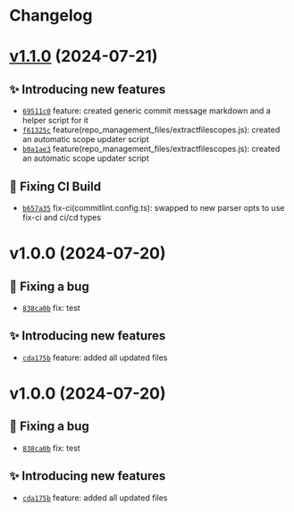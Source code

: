 # Changelog

# [v1.1.0](https://github.com/jebarpg/template-nodes-project/compare/v1.0.0...v1.1.0) (2024-07-21)

## ✨ Introducing new features

- [`69511c0`](https://github.com/jebarpg/template-nodes-project/commit/69511c0) feature: created generic commit message markdown and a helper script for it
- [`f61325c`](https://github.com/jebarpg/template-nodes-project/commit/f61325c) feature(repo_management_files/extractfilescopes.js): created an automatic scope updater script
- [`b0a1ae3`](https://github.com/jebarpg/template-nodes-project/commit/b0a1ae3) feature(repo_management_files/extractfilescopes.js): created an automatic scope updater script

## 💚 Fixing CI Build

- [`b657a35`](https://github.com/jebarpg/template-nodes-project/commit/b657a35) fix-ci(commitlint.config.ts): swapped to new parser opts to use fix-ci and ci/cd types

# v1.0.0 (2024-07-20)

## 🐛 Fixing a bug

- [`838ca0b`](https://github.com/jebarpg/template-nodes-project/commit/838ca0b) fix: test

## ✨ Introducing new features

- [`cda175b`](https://github.com/jebarpg/template-nodes-project/commit/cda175b) feature: added all updated files

# v1.0.0 (2024-07-20)

## 🐛 Fixing a bug

- [`838ca0b`](https://github.com/jebarpg/template-nodes-project/commit/838ca0b) fix: test

## ✨ Introducing new features

- [`cda175b`](https://github.com/jebarpg/template-nodes-project/commit/cda175b) feature: added all updated files
